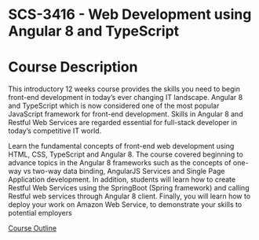 # SCS-3416 - Web Development using Angular 8 and TypeScript

# Course Description
This introductory 12 weeks course provides the skills you need to begin front-end development in today’s ever changing IT landscape. Angular 8 and TypeScript which is now considered one of the most popular JavaScript framework for front-end development. Skills in Angular 8 and Restful Web Services are regarded essential for full-stack developer in today’s competitive IT world.

Learn the fundamental concepts of front-end web development using HTML, CSS, TypeScript and Angular 8. The course covered beginning to advance topics in the Angular 8 frameworks such as the concepts of one-way vs two-way data binding, AngularJS Services and Single Page Application development. In addition, students will learn how to create Restful Web Services using the SpringBoot (Spring framework) and calling Restful web services through Angular 8 client. Finally, you will learn how to deploy your work on Amazon Web Service, to demonstrate your skills to potential employers

[Course Outline](./outline.doc)